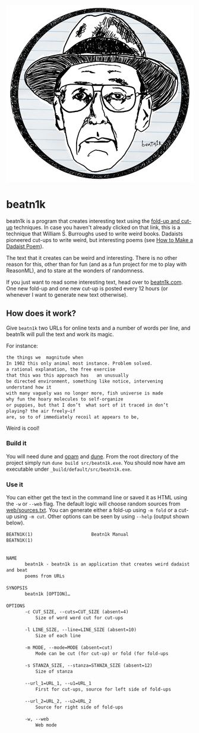 ![Tux, the Linux mascot](beatn1k.png)

# beatn1k

beatn1k is a program that creates interesting text using the [fold-up and cut-up](https://en.wikipedia.org/wiki/Cut-up_technique) techniques. In case you haven't already clicked on that link, this is a technique that William S. Burroughs used to write weird books. Dadaists pioneered cut-ups to write weird, but interesting poems (see [How to Make a Dadaist Poem](https://www.writing.upenn.edu/~afilreis/88v/tzara.html)). 

The text that it creates can be weird and interesting. There is no other reason for this, other than for fun (and as a fun project for me to play with ReasonML), and to stare at the wonders of randomness.

If you just want to read some interesting text, head over to [beatn1k.com](https://www.beatn1k.com/). One new fold-up and one new cut-up is posted every 12 hours (or whenever I want to generate new text otherwise).

## How does it work?

Give `beatn1k` two URLs for online texts and a number of words per line, and beatn1k will pull the text and work its magic. 

For instance:

```
the things we  magnitude when
In 1902 this only animal most instance. Problem solved.
a rational explanation, the free exercise
that this was this approach has   an unusually
be directed environment, something like notice, intervening
understand how it
with many vaguely was no longer more, fish universe is made
why fun the hoary molecules to self-organize
or puppies, but that I don’t  what sort of it traced in don’t
playing? the air freely—if
are, so to of immediately recoil at appears to be,
```

Weird is cool!

### Build it

You will need dune and [opam](https://opam.ocaml.org/) and [dune](https://dune.build/). From the root directory of the project simply run `dune build src/beatn1k.exe`. You should now have am executable under `_build/default/src/beatn1k.exe`. 

### Use it

You can either get the text in the command line or saved it as HTML using the `-w` or `--web` flag. The default logic will choose random sources from [web/sources.txt](web/sources.txt). You can generate either a fold-up using `-m fold` or a cut-up using `-m cut`. Other options can be seen by using `--help` (output shown below).

```shell
BEATN1K(1)                      Beatn1k Manual                      BEATN1K(1)


NAME
       beatn1k - beatn1k is an application that creates weird dadaist and beat
       poems from URLs

SYNOPSIS
       beatn1k [OPTION]…

OPTIONS
       -c CUT_SIZE, --cuts=CUT_SIZE (absent=4)
           Size of word word cut for cut-ups

       -l LINE_SIZE, --line=LINE_SIZE (absent=10)
           Size of each line

       -m MODE, --mode=MODE (absent=cut)
           Mode can be cut (for cut-up) or fold (for fold-ups

       -s STANZA_SIZE, --stanza=STANZA_SIZE (absent=12)
           Size of stanza

       --url_1=URL_1, --u1=URL_1
           First for cut-ups, source for left side of fold-ups

       --url_2=URL_2, --u2=URL_2
           Source for right side of fold-ups

       -w, --web
           Web mode
```